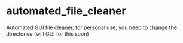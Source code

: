 # automated_file_cleaner

Automated GUI file cleaner, for personal use, you need to change the directories (will GUI for this soon)


